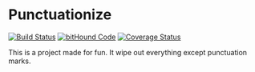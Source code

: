 # Punctuationize

[![Build Status](https://travis-ci.org/Hacker-YHJ/punctuationize.svg?branch=master)](https://travis-ci.org/Hacker-YHJ/punctuationize) [![bitHound Code](https://www.bithound.io/github/Hacker-YHJ/punctuationize/badges/code.svg)](https://www.bithound.io/github/Hacker-YHJ/punctuationize) [![Coverage Status](https://coveralls.io/repos/github/Hacker-YHJ/punctuationize/badge.svg?branch=master)](https://coveralls.io/github/Hacker-YHJ/punctuationize?branch=master)

This is a project made for fun.
It wipe out everything except punctuation marks.
